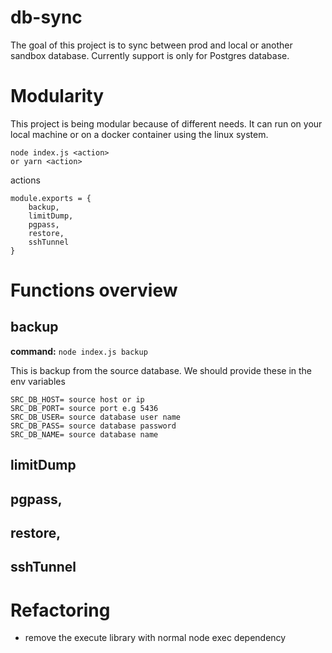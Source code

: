 # db-sync
The goal of this project is to sync between prod and local or another sandbox database. Currently support is only for Postgres database.

# Modularity
This project is being modular because of different needs. It can run on your local machine or on a docker container using the linux system.

```
node index.js <action>
or yarn <action>
```
actions 

```
module.exports = {
    backup,
    limitDump,
    pgpass,
    restore,
    sshTunnel
}
```

# Functions overview   

## backup
**command:** `node index.js backup`

This is backup from the source database. We should provide these in the env variables
```
SRC_DB_HOST= source host or ip
SRC_DB_PORT= source port e.g 5436
SRC_DB_USER= source database user name
SRC_DB_PASS= source database password
SRC_DB_NAME= source database name
```
## limitDump
## pgpass,
## restore,
## sshTunnel



# Refactoring 
- remove the execute library with normal node exec dependency
